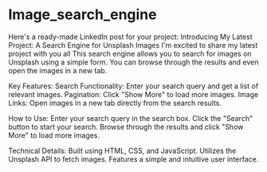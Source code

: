 # Image_search_engine

Here's a ready-made LinkedIn post for your project: Introducing My Latest Project: A Search Engine for Unsplash Images
I'm excited to share my latest project with you all This search engine allows you to search for images on Unsplash using a simple form. You can browse through the results and even open the images in a new tab.

Key Features:
Search Functionality: Enter your search query and get a list of relevant images.
Pagination: Click "Show More" to load more images.
Image Links: Open images in a new tab directly from the search results.

How to Use:
Enter your search query in the search box.
Click the "Search" button to start your search.
Browse through the results and click "Show More" to load more images.

Technical Details:
Built using HTML, CSS, and JavaScript.
Utilizes the Unsplash API to fetch images.
Features a simple and intuitive user interface.
